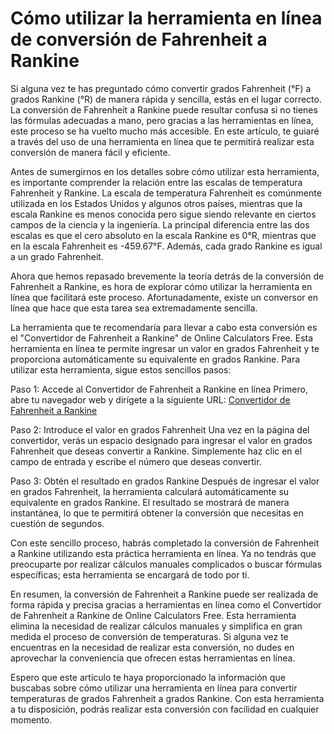 Cómo utilizar la herramienta en línea de conversión de Fahrenheit a Rankine
===========================================================================

Si alguna vez te has preguntado cómo convertir grados Fahrenheit (°F) a grados Rankine (°R) de manera rápida y sencilla, estás en el lugar correcto. La conversión de Fahrenheit a Rankine puede resultar confusa si no tienes las fórmulas adecuadas a mano, pero gracias a las herramientas en línea, este proceso se ha vuelto mucho más accesible. En este artículo, te guiaré a través del uso de una herramienta en línea que te permitirá realizar esta conversión de manera fácil y eficiente.

Antes de sumergirnos en los detalles sobre cómo utilizar esta herramienta, es importante comprender la relación entre las escalas de temperatura Fahrenheit y Rankine. La escala de temperatura Fahrenheit es comúnmente utilizada en los Estados Unidos y algunos otros países, mientras que la escala Rankine es menos conocida pero sigue siendo relevante en ciertos campos de la ciencia y la ingeniería. La principal diferencia entre las dos escalas es que el cero absoluto en la escala Rankine es 0°R, mientras que en la escala Fahrenheit es -459.67°F. Además, cada grado Rankine es igual a un grado Fahrenheit.

Ahora que hemos repasado brevemente la teoría detrás de la conversión de Fahrenheit a Rankine, es hora de explorar cómo utilizar la herramienta en línea que facilitará este proceso. Afortunadamente, existe un conversor en línea que hace que esta tarea sea extremadamente sencilla.

La herramienta que te recomendaría para llevar a cabo esta conversión es el "Convertidor de Fahrenheit a Rankine" de Online Calculators Free. Esta herramienta en línea te permite ingresar un valor en grados Fahrenheit y te proporciona automáticamente su equivalente en grados Rankine. Para utilizar esta herramienta, sigue estos sencillos pasos:

Paso 1: Accede al Convertidor de Fahrenheit a Rankine en línea Primero, abre tu navegador web y dirígete a la siguiente URL: [Convertidor de Fahrenheit a Rankine](https://www.onlinecalculatorsfree.com/es/convert/fahrenheit-to-rankine.html)

Paso 2: Introduce el valor en grados Fahrenheit Una vez en la página del convertidor, verás un espacio designado para ingresar el valor en grados Fahrenheit que deseas convertir a Rankine. Simplemente haz clic en el campo de entrada y escribe el número que deseas convertir.

Paso 3: Obtén el resultado en grados Rankine Después de ingresar el valor en grados Fahrenheit, la herramienta calculará automáticamente su equivalente en grados Rankine. El resultado se mostrará de manera instantánea, lo que te permitirá obtener la conversión que necesitas en cuestión de segundos.

Con este sencillo proceso, habrás completado la conversión de Fahrenheit a Rankine utilizando esta práctica herramienta en línea. Ya no tendrás que preocuparte por realizar cálculos manuales complicados o buscar fórmulas específicas; esta herramienta se encargará de todo por ti.

En resumen, la conversión de Fahrenheit a Rankine puede ser realizada de forma rápida y precisa gracias a herramientas en línea como el Convertidor de Fahrenheit a Rankine de Online Calculators Free. Esta herramienta elimina la necesidad de realizar cálculos manuales y simplifica en gran medida el proceso de conversión de temperaturas. Si alguna vez te encuentras en la necesidad de realizar esta conversión, no dudes en aprovechar la conveniencia que ofrecen estas herramientas en línea.

Espero que este artículo te haya proporcionado la información que buscabas sobre cómo utilizar una herramienta en línea para convertir temperaturas de grados Fahrenheit a grados Rankine. Con esta herramienta a tu disposición, podrás realizar esta conversión con facilidad en cualquier momento.